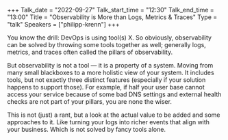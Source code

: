 +++
Talk_date = "2022-09-27"
Talk_start_time = "12:30"
Talk_end_time = "13:00"
Title = "Observability is More than Logs, Metrics & Traces"
Type = "talk"
Speakers = ["philipp-krenn"]
+++

You know the drill: DevOps is using tool(s) X. So obviously, observability can be solved by throwing some tools together as well; generally logs, metrics, and traces often called the pillars of observability.

But observability is not a tool — it is a property of a system. Moving from many small blackboxes to a more holistic view of your system. It includes tools, but not exactly three distinct features (especially if your solution happens to support those). For example, if half your user base cannot access your service because of some bad DNS settings and external health checks are not part of your pillars, you are none the wiser.

This is not (just) a rant, but a look at the actual value to be added and some approaches to it. Like turning your logs into richer events that align with your business. Which is not solved by fancy tools alone.